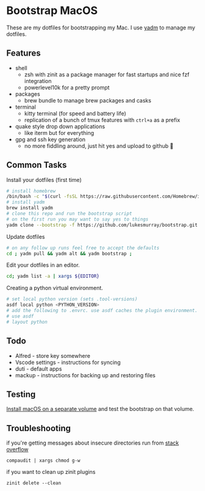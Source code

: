 # Bootstrap MacOS

These are my dotfiles for bootstrapping my Mac.
I use [yadm](https://github.com/TheLocehiliosan/yadm) to manage my dotfiles.

## Features

- shell
  - zsh with zinit as a package manager for fast startups and nice fzf integration
  - powerlevel10k for a pretty prompt
- packages
  - brew bundle to manage brew packages and casks
- terminal
  - kitty terminal (for speed and battery life)
  - replication of a bunch of tmux features with `ctrl+a` as a prefix
- quake style drop down applications
  - like iterm but for everything
- gpg and ssh key generation
  - no more fiddling around, just hit yes and upload to github 🚀

## Common Tasks

Install your dotfiles (first time)

```sh
# install homebrew
/bin/bash -c "$(curl -fsSL https://raw.githubusercontent.com/Homebrew/install/HEAD/install.sh)"
# install yadm
brew install yadm
# clone this repo and run the bootstrap script
# on the first run you may want to say yes to things
yadm clone --bootstrap -f https://github.com/lukesmurray/bootstrap.git ;
```

Update dotfiles

```sh
# on any follow up runs feel free to accept the defaults
cd ; yadm pull && yadm alt && yadm bootstrap ;
```

Edit your dotfiles in an editor.

```sh
cd; yadm list -a | xargs ${EDITOR}
```

Creating a python virtual environment.

```sh
# set local python version (sets .tool-versions)
asdf local python <PYTHON_VERSION>
# add the following to .envrc. use asdf caches the plugin environment.  layout python creates a virtual environment.
# use asdf
# layout python
```

## Todo

- Alfred - store key somewhere
- Vscode settings - instructions for syncing
- duti - default apps
- mackup - instructions for backing up and restoring files

## Testing

[Install macOS on a separate volume](https://support.apple.com/en-us/HT208891) and test the bootstrap on that volume.

## Troubleshooting

if you're getting messages about insecure directories run from [stack overflow](https://stackoverflow.com/questions/13762280/zsh-compinit-insecure-directories)

```
compaudit | xargs chmod g-w
```

if you want to clean up zinit plugins

```
zinit delete --clean
```
